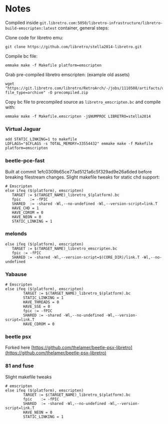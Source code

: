 # Notes

Compiled inside `git.libretro.com:5050/libretro-infrastructure/libretro-build-emscripten:latest` container, general steps: 

Clone code for libretro emu:
```
git clone https://github.com/libretro/stella2014-libretro.git
```

Compile bc file:
```
emmake make -f Makefile platform=emscripten
```

Grab pre-compiled libretro emscripten: (example old assets)
```
wget "https://git.libretro.com/libretro/RetroArch/-/jobs/1110508/artifacts/download?file_type=archive" -O precompiled.zip
```

Copy bc file to precompiled source as `libretro_emscripten.bc` and compile with: 
```
emmake make -f Makefile.emscripten -j$NUMPROC LIBRETRO=stella2014
```

### Virtual Jaguar
```
add STATIC_LINKING=1 to makefile
LDFLAGS="$CFLAGS -s TOTAL_MEMORY=33554432" emmake make -f Makefile platform=emscripten
```

### beetle-pce-fast

Built at commit 1efc0309b65ce77ad5121a6c5f329ad9e26a6ded before breaking filestream changes. Slight makefile tweaks for static chd support: 

```
# Emscripten
else ifeq ($(platform), emscripten)
   TARGET := $(TARGET_NAME)_libretro_$(platform).bc
   fpic    := -fPIC
   SHARED  := -shared -Wl,--no-undefined -Wl,--version-script=link.T
   HAVE_CHD = 1
   HAVE_CDROM = 0
   HAVE_NEON = 0
   STATIC_LINKING = 1
```

### melonds
```
else ifeq ($(platform), emscripten)
   TARGET := $(TARGET_NAME)_libretro_emscripten.bc
   fpic := -fPIC
   SHARED := -shared -Wl,--version-script=$(CORE_DIR)/link.T -Wl,--no-undefined
```

### Yabause

```
# Emscripten
else ifeq ($(platform), emscripten)
        TARGET := $(TARGET_NAME)_libretro_$(platform).bc
        STATIC_LINKING = 1
        HAVE_THREADS = 0
        HAVE_SSE = 0
        fpic := -fPIC
        SHARED := -shared -Wl,--no-undefined -Wl,--version-script=link.T
        HAVE_CDROM = 0
```

### beetle psx

Forked here [https://github.com/thelamer/beetle-psx-libretro](https://github.com/thelamer/beetle-psx-libretro)

### 81 and fuse

Slight makefile tweaks

```
# emscripten
else ifeq ($(platform), emscripten)
        TARGET := $(TARGET_NAME)_libretro_$(platform).bc
        fpic    := -fPIC
        SHARED  := -shared -Wl,--no-undefined -Wl,--version-script=link.T
        HAVE_NEON = 0
        STATIC_LINKING = 1
```
